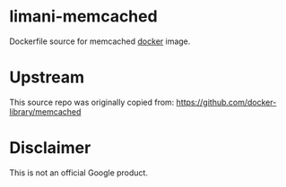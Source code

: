 limani-memcached
============

Dockerfile source for memcached [docker](https://docker.io) image.

# Upstream
This source repo was originally copied from:
https://github.com/docker-library/memcached

# Disclaimer
This is not an official Google product.
